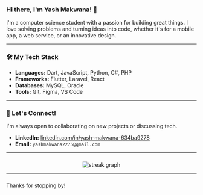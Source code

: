 
### Hi there, I'm Yash Makwana! 👋

I'm a computer science student with a passion for building great things. I love solving problems and turning ideas into code, whether it's for a mobile app, a web service, or an innovative design.

---

### 🛠️ My Tech Stack

* **Languages:** Dart, JavaScript, Python, C#, PHP
* **Frameworks:** Flutter, Laravel, React
* **Databases:** MySQL, Oracle
* **Tools:** Git, Figma, VS Code

---

### 🚀 Let's Connect!

I'm always open to collaborating on new projects or discussing tech.

* **LinkedIn:** [linkedin.com/in/yash-makwana-634ba9278](https://www.linkedin.com/in/yash-makwana-634ba9278/)
* **Email:** `yashmakwana2275@gmail.com`

---

###

<div align="center">
  <img src="https://streak-stats.demolab.com?user=yashmakwana03&locale=en&mode=daily&theme=dark&hide_border=false&border_radius=5" alt="streak graph"  />
</div>

---

###

Thanks for stopping by!

###





